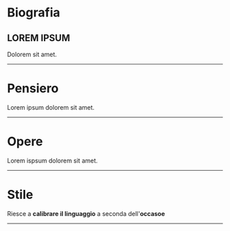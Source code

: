 # Biografia
## LOREM IPSUM
Dolorem sit amet.

---
# Pensiero
Lorem ipsum dolorem sit amet.

---
# Opere
Lorem ispsum dolorem sit amet.

--- 
# Stile
Riesce a **calibrare il linguaggio** a seconda dell'**occasoe**

---
